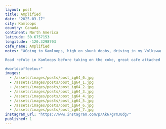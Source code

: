 ```yaml
---
layout: post
title: Amplified
date: "2025-03-17"
city: Kamloops
country: Canada
continent: North America
latitude: 50.6757153
longitude: -120.3298703
cafe_name: Amplified
notes: "âGoing to Kamloops, high on skunk doobs, driving in my Volkswagen van oh yes I amâ 

Road refule in Kamloops before taking on the coke, great cafe attached to the public library.

#worldcoffeetour"
images:
  - /assets/images/posts/post_ig64_0.jpg
  - /assets/images/posts/post_ig64_1.jpg
  - /assets/images/posts/post_ig64_2.jpg
  - /assets/images/posts/post_ig64_3.jpg
  - /assets/images/posts/post_ig64_4.jpg
  - /assets/images/posts/post_ig64_5.jpg
  - /assets/images/posts/post_ig64_6.jpg
  - /assets/images/posts/post_ig64_7.jpg
instagram_url: "https://www.instagram.com/p/Ak67gYmJOdg/"
published: 1
---
```

